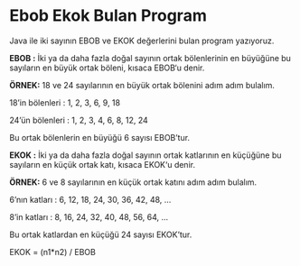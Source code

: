 # Ebob Ekok Bulan Program
Java ile iki sayının EBOB ve EKOK değerlerini bulan program yazıyoruz.

**EBOB :** İki ya da daha fazla doğal sayının ortak bölenlerinin en büyüğüne bu sayıların en büyük ortak böleni, kısaca EBOB‘u denir.

**ÖRNEK:** 18 ve 24 sayılarının en büyük ortak bölenini adım adım bulalım.

18’in bölenleri : 1, 2, 3, 6, 9, 18

24’ün bölenleri : 1, 2, 3, 4, 6, 8, 12, 24

Bu ortak bölenlerin en büyüğü 6 sayısı EBOB’tur.

**EKOK :** İki ya da daha fazla doğal sayının ortak katlarının en küçüğüne bu sayıların en küçük ortak katı, kısaca EKOK‘u denir.

**ÖRNEK:** 6 ve 8 sayılarının en küçük ortak katını adım adım bulalım.

6’nın katları : 6, 12, 18, 24, 30, 36, 42, 48, …

8’in katları : 8, 16, 24, 32, 40, 48, 56, 64, …

Bu ortak katlardan en küçüğü 24 sayısı EKOK’tur.

EKOK = (n1*n2) / EBOB

